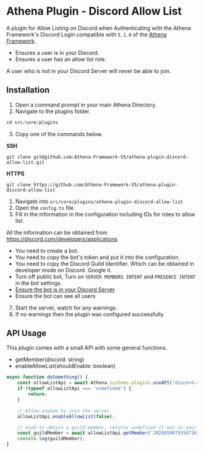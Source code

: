 # Athena Plugin - Discord Allow List

A plugin for Allow Listing on Discord when Authenticating with the Athena Framework's Discord Login compatible with `5.1.0` of the [Athena Framework](https://athenaframework.com/).

* Ensures a user is in your Discord.
* Ensures a user has an allow list role.

A user who is not in your Discord Server will never be able to join.

## Installation

1. Open a command prompt in your main Athena Directory.
2. Navigate to the plugins folder.

```ts
cd src/core/plugins
```

3. Copy one of the commands below.

**SSH**

```
git clone git@github.com:Athena-Framework-V5/athena-plugin-discord-allow-list.git
```

**HTTPS**
```
git clone https://github.com/Athena-Framework-V5/athena-plugin-discord-allow-list
```

1. Navigate into `src/core/plugins/athena-plugin-discord-allow-list`
2. Open the `config.ts` file.
3. Fill in the information in the configuration including IDs for roles to allow list.

All the information can be obtained from https://discord.com/developers/applications

* You need to create a bot.
* You need to copy the bot's token and put it into the configuration.
* You need to copy the Discord Guild Identifier. Which can be obtained in developer mode on Discord. Google it.
* Turn off public bot, Turn on `SERVER MEMBERS INTENT` and `PRESENCE INTENT` in the bot settings.
* [Ensure the bot is in your Discord Server](https://discordpy.readthedocs.io/en/stable/discord.html)
* Ensure the bot can see all users
7. Start the server, watch for any warnings.
8. If no warnings then the plugin was configured successfully.

## API Usage

This plugin comes with a small API with some general functions.

* getMember(discord: string)
* enableAllowList(shouldEnable: boolean)

```ts
async function doSomething() {
    const allowListApi = await Athena.systems.plugins.useAPI('discord-allow-list');
    if (typeof allowListApi === 'undefined') {
        return;
    }

    // Allow anyone to join the server.
    allowListApi.enableAllowList(false);

    // Used to obtain a guild member, returns undefined if not in your discord server.
    const guildMember = await allowListApi.getMember('202685967935471617');
    console.log(guildMember);
}
```